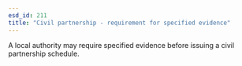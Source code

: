 ```yaml
---
esd_id: 211
title: "Civil partnership - requirement for specified evidence"
---
```


A local authority may require specified evidence before issuing a civil partnership schedule.

